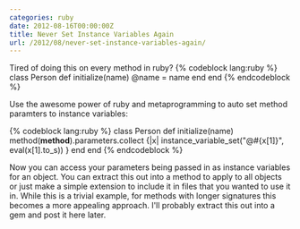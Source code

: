 ```yaml
---
categories: ruby
date: 2012-08-16T00:00:00Z
title: Never Set Instance Variables Again
url: /2012/08/never-set-instance-variables-again/
---
```


Tired of doing this on every method in ruby?
{% codeblock lang:ruby %}
class Person
    def initialize(name)
        @name = name
    end
end
{% endcodeblock %}


Use the awesome power of ruby and metaprogramming to auto set method paramters to instance variables:

{% codeblock lang:ruby %}
class Person
    def initialize(name)
        method(__method__).parameters.collect {|x| instance_variable_set("@#{x[1]}", eval(x[1].to_s)) }
    end
end
{% endcodeblock %}

Now you can access your parameters being passed in as instance variables for an object. You can extract this out into a method to apply to all objects or just make a simple extension to include it in files that you wanted to use it in. While this is a trivial example, for methods with longer signatures this becomes a more appealing approach. I'll probably extract this out into a gem and post it here later.
